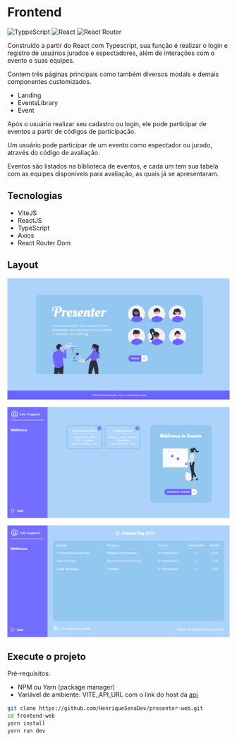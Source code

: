 # Frontend
![TyppeScript](https://img.shields.io/badge/TypeScript-007ACC?style=for-the-badge&logo=typescript&logoColor=white)
![React](https://img.shields.io/badge/React-20232A?style=for-the-badge&logo=react&logoColor=61DAFB)
![React Router](https://img.shields.io/badge/React_Router-CA4245?style=for-the-badge&logo=react-router&logoColor=white)

Construído a partir do React com Typescript, sua função é realizar o login e registro de usuários jurados e espectadores, além de interações com o evento e suas equipes.

Contem três páginas principais como também diversos modals e demais componentes customizados.
- Landing
- EventsLibrary
- Event

Após o usuário realizar seu cadastro ou login, ele pode participar de eventos a partir de códigos de participação.

Um usuário pode participar de um evento como espectador ou jurado, através do código de avaliação.

Eventos são listados na biblioteca de eventos, e cada um tem sua tabela com as equipes disponíveis para avaliação, as quais já se apresentaram.

## Tecnologias
- ViteJS
- ReactJS
- TypeScript
- Axios
- React Router Dom

## Layout
![Landing](https://github.com/HenriqueSenaDev/assets/blob/main/presenter-web/landing.png)

![Events Library](https://github.com/HenriqueSenaDev/assets/blob/main/presenter-web/events-library.png)

![Event](https://github.com/HenriqueSenaDev/assets/blob/main/presenter-web/event.png)


## Execute o projeto
Pré-requisitos: 
- NPM ou Yarn (package manager)
- Variável de ambiente: VITE_API_URL com o link do host da [api](https://github.com/HenriqueSenaDev/presenter-web/tree/main/backend-web)

```bash
git clone https://github.com/HenriqueSenaDev/presenter-web.git
cd frontend-web
yarn install
yarn run dev
```
